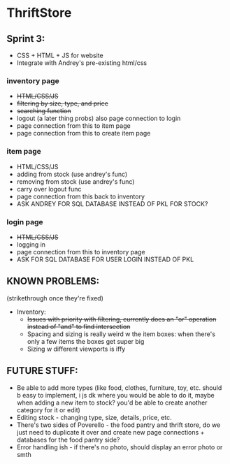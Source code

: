 # ThriftStore

## Sprint 3:
  - CSS + HTML + JS for website
  - Integrate with Andrey's pre-existing html/css
###  inventory page
  - ~~HTML/CSS/JS~~
  - ~~filtering by size, type, and price~~
  - ~~searching function~~
  - logout (a later thing probs) also page connection to login
  - page connection from this to item page
  - page connection from this to create item page
###  item page
  - HTML/CSS/JS
  - adding from stock (use andrey's func)
  - removing from stock (use andrey's func)
  - carry over logout func
  - page connection from this back to inventory
  - ASK ANDREY FOR SQL DATABASE INSTEAD OF PKL FOR STOCK?
###  login page
  - ~~HTML/CSS/JS~~
  - logging in
  - page connection from this to inventory page
  - ASK FOR SQL DATABASE FOR USER LOGIN INSTEAD OF PKL

## KNOWN PROBLEMS:
  (strikethrough once they're fixed)
  - Inventory:
    - ~~Issues with priority with filtering, currently does an "or" operation instead of "and" to find intersection~~
    - Spacing and sizing is really weird w the item boxes: when there's only a few items the boxes get super big
    - Sizing w different viewports is iffy

## FUTURE STUFF:
  - Be able to add more types (like food, clothes, furniture, toy, etc. should b easy to implement, i js dk where you would be able to do it, maybe when adding a new item to stock? you'd be able to create another category for it or edit)
  - Editing stock -  changing type, size, details, price, etc.
  - There's two sides of Poverello - the food pantry and thrift store, do we just need to duplicate it over and create new page connections + databases for the food pantry side?
  - Error handling ish - if there's no photo, should display an error photo or smth
